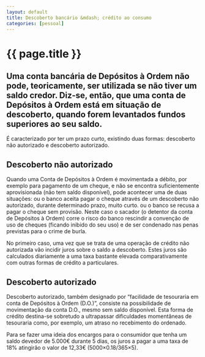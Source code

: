 ```yaml
---
layout: default
title: Descoberto bancário &mdash; crédito ao consumo
categories: [pessoal]
---
```


# {{ page.title }}

## Uma conta bancária de Depósitos à Ordem não pode, teoricamente, ser utilizada se não tiver um saldo credor. Diz-se, então, que uma conta de Depósitos à Ordem está em situação de descoberto, quando forem levantados fundos superiores ao seu saldo.

É caracterizado por ter um prazo curto, existindo duas formas: descoberto não autorizado e descoberto autorizado.

## Descoberto não autorizado

Quando uma Conta de Depósitos à Ordem é movimentada a débito, por exemplo para pagamento de um cheque, e não se encontra suficientemente aprovisionada (não tem saldo disponível), pode acontecer uma de duas situações:
ou o banco aceita pagar o cheque através de um descoberto não autorizado, durante determinado prazo, muito curto.
ou o banco se recusa a pagar o cheque sem provisão. Neste caso o sacador (o detentor da conta de Depósitos à Ordem) corre o risco do banco rescindir a convenção de uso de cheques (ficando inibido do seu uso) e de ser condenado nas penas previstas para o crime de burla.

No primeiro caso, uma vez que se trata de uma operação de crédito não autorizada vão incidir juros sobre o saldo a descoberto. Estes juros são calculados diariamente a uma taxa bastante elevada comparativamente com outras formas de crédito a particulares.

## Descoberto autorizado

Descoberto autorizado, também designado por “facilidade de tesouraria em conta de Depósitos à Ordem (D.O.)”, consiste na possibilidade de movimentação da conta D.O., mesmo sem saldo disponível. Esta forma de crédito destina-se sobretudo a ultrapassar dificuldades momentâneas de tesouraria como, por exemplo, um atraso no recebimento do ordenado.

Para se fazer uma ideia dos encargos para o consumidor que tenha um saldo devedor de 5.000€ durante 5 dias, os juros a pagar a uma taxa de 18% atingirão o valor de 12,33€ (5000×0.18/365×5).